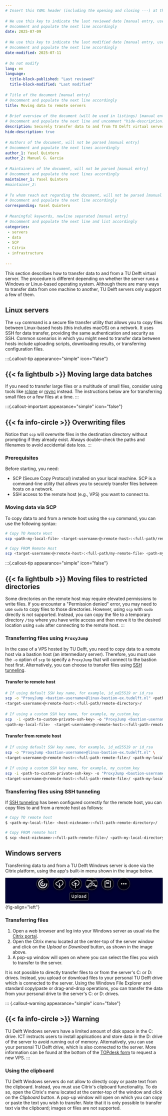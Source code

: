 ```yaml
---
# Insert this YAML header (including the opening and closing ---) at the beginning of the document and fill it out accordingly

# We use this key to indicate the last reviewed date [manual entry, use YYYY-MM-DD]
# Uncomment and populate the next line accordingly
date: 2025-07-09

# We use this key to indicate the last modified date [manual entry, use YYYY-MM-DD]
# Uncomment and populate the next line accordingly
date-modified: 2025-07-11

# Do not modify
lang: en
language: 
  title-block-published: "Last reviewed"
  title-block-modified: "Last modified"

# Title of the document [manual entry]
# Uncomment and populate the next line accordingly
title: Moving data to remote servers

# Brief overview of the document (will be used in listings) [manual entry]
# Uncomment and populate the next line and uncomment "hide-description: true".
description: Securely transfer data to and from TU Delft virtual servers using SCP or Citrix.
hide-description: true

# Authors of the document, will not be parsed [manual entry]
# Uncomment and populate the next lines accordingly
author_1: Yasel Quintero
author_2: Manuel G. Garcia

# Maintainers of the document, will not be parsed [manual entry]
# Uncomment and populate the next lines accordingly
maintainer_1: Yasel Quintero
#maintainer_2:

# To whom reach out regarding the document, will not be parsed [manual entry]
# Uncomment and populate the next line accordingly
corresponding: Yasel Quintero

# Meaningful keywords, newline separated [manual entry]
# Uncomment and populate the next line and list accordingly
categories: 
 - servers
 - data
 - SCP
 - Citrix
 - infrastructure

---
```


This section describes how to transfer data to and from a TU Delft virtual server.
The procedure is different depending on whether the server runs a Windows or Linux-based operating system. Although there are many ways to transfer data from one machine to another, TU Delft servers only support a few of them.


## Linux servers

The `scp` command is a secure file transfer utility that allows you to copy files between Linux-based hosts (this includes macOS) on a network. It uses SSH for data transfer, providing the same authentication and security as SSH. Common scenarios in which you might need to transfer data between hosts include uploading scripts, downloading results, or transferring configuration files.

:::{.callout-tip appearance="simple" icon="false"}
## {{< fa lightbulb >}} Moving large data batches

If you need to transfer large files or a multitude of small files, consider using tools like [rclone](https://rclone.org/) or [rsync](https://rsync.samba.org/) instead. The instructions below are for transferring small files or a few files at a time.
:::

:::{.callout-important appearance="simple" icon="false"}
## {{< fa info-circle >}} Overwriting files

Notice that `scp` will overwrite files in the destination directory without prompting if they already exist. Always double-check the paths and filenames to avoid accidental data loss.
:::

### Prerequisites
Before starting, you need:

* SCP (Secure Copy Protocol) installed on your local machine. SCP is a command-line utility that allows you to securely transfer files between hosts on a network.
* SSH access to the remote host (e.g., VPS) you want to connect to.

### Moving data via SCP
To copy data to and from a remote host using the `scp` command, you can use the following syntax:

```bash
# Copy TO Remote Host
scp <path-my-local-file> <target-username>@<remote-host>:<full-path/remote-directory>/
```

```bash
# Copy FROM Remote Host
scp <target-username>@<remote-host>:<full-path/my-remote-file> <path-my-local-directory>/
```

:::{.callout-tip appearance="simple" icon="false"}
## {{< fa lightbulb >}} Moving files to restricted directories

Some directories on the remote host may require elevated permissions to write files. If you encounter a "Permission denied" error, you may need to use `sudo` to copy files to those directories. However, using `scp` with `sudo` directly is not supported. Instead, you can copy the file to a temporary directory `/tmp` where you have write access and then move it to the desired location using `sudo` after connecting to the remote host.
:::

### Transferring files using `ProxyJump`

In the case of a VPS hosted by TU Delft, you need to copy data to a remote host via a bastion host (an intermediary server). Therefore, you must use the `-o` option of `scp` to specify a `ProxyJump` that will connect to the bastion host first. Alternatively, you can choose to transfer files using [SSH tunneling](#transferring-files-using-ssh-tunneling).

#### Transfer to remote host

```bash
# If using default SSH key name, for example, id_ed25519 or id_rsa
scp -o "ProxyJump <bastion-username>@linux-bastion-ex.tudelft.nl" <path-my-local-file> \ 
<target-username>@<remote-host>:<full-path/remote-directory>/

# If using a custom SSH key name, for example, my_custom_key
scp  -i <path-to-custom-private-ssh-key> -o "ProxyJump <bastion-username>@linux-bastion-ex.tudelft.nl" \ 
<path-my-local-file>  <target-username>@<remote-host>:<full-path-remote-directory>/

```

#### Transfer from remote host

```bash
# If using default SSH key name, for example, id_ed25519 or id_rsa
scp -o "ProxyJump <bastion-username>@linux-bastion-ex.tudelft.nl" \ 
<target-username>@<remote-host>:<full-path-remote-file>/ <path-my-local-directory>/

# If using a custom SSH key name, for example, my_custom_key
scp -i <path-to-custom-private-ssh-key> -o "ProxyJump <bastion-username>@linux-bastion-ex.tudelft.nl" \
<target-username>@<remote-host>:<full-path-remote-file>/ <path-my-local-directory>/
```

### Transferring files using SSH tunneling

If [SSH tunneling](VPS_SSH.md) has been configured correctly for the remote host, you can copy files to and from a remote host as follows:

```bash
# Copy TO remote host
$ <path-my-local-file> <host-nickname>:<full-path-remote-directory>/
```

```bash
# Copy FROM remote host
$ scp <host-nickname>:<full-path-remote-file>/ <path-my-local-directory>/ 
```

## Windows servers

Transferring data to and from a TU Delft Windows server is done via the Citrix platform, using the app's built-in menu shown in the image below.

![Citrix Menu. Buttons from left to right: *Download*, *Upload*, *Multimonitor*, *Clipboard*, and *Settings*.](../img/citrix_menu.png){fig-align="left"}

### Transferring files

1. Open a web browser and log into your Windows server as usual via the [Citrix portal](https://weblogin.tudelft.nl/Citrix/TUDAppsWeb/).
2. Open the Citrix menu located at the center-top of the server window and click on the _Upload_ or _Download_ button, as shown in the image above.
3. A pop-up window will open on where you can select the files you wish to transfer to the server.

It is not possible to directly transfer files to or from the server's C: or D: drives. Instead, you upload or download files to your personal TU Delft drive which is connected to the server. Using the Windows File Explorer and standard copy/paste or drag-and-drop operations, you can transfer the data from your personal drive to the server's C: or D: drives.
 
::: {.callout-warning appearance="simple" icon="false"}
## {{< fa info-circle >}} Warning

TU Delft Windows servers have a limited amount of disk space in the C: drive. ICT instructs users to install applications and store data in the D: drive of the server to avoid running out of memory. Alternatively, you can use your personal TU Delft drive, which is also connected to the server. More information can be found at the bottom of the [TOPdesk form](https://tudelft.topdesk.net/tas/public/ssp/content/serviceflow?unid=418c986f186d4934848dc2712039ed34&openedFromService=true) to request a new VPS.
:::

### Using the clipboard

TU Delft Windows servers do not allow to directly copy or paste text from the clipboard. Instead, you must use Citrix's clipboard functionality. To do so, open the Citrix's menu located at the center-top of the window and click on the _Clipboard_ button. A pop-up window will open on which you can copy or paste the text you wish to transfer. Note that it is only possible to transfer text via the clipboard; images or files are not supported.

